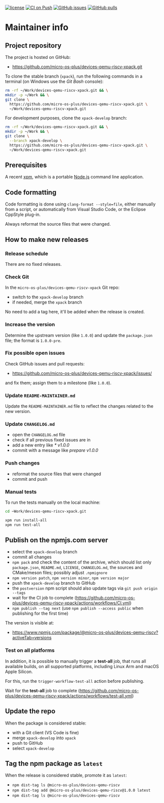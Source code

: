 [![license](https://img.shields.io/github/license/micro-os-plus/devices-qemu-riscv-xpack)](https://github.com/micro-os-plus/devices-qemu-riscv-xpack/blob/xpack/LICENSE)
[![CI on Push](https://github.com/micro-os-plus/devices-qemu-riscv-xpack/actions/workflows/CI.yml/badge.svg)](https://github.com/micro-os-plus/devices-qemu-riscv-xpack/actions/workflows/CI.yml)
[![GitHub issues](https://img.shields.io/github/issues/micro-os-plus/devices-qemu-riscv-xpack.svg)](https://github.com/micro-os-plus/devices-qemu-riscv-xpack/issues/)
[![GitHub pulls](https://img.shields.io/github/issues-pr/micro-os-plus/devices-qemu-riscv-xpack.svg)](https://github.com/micro-os-plus/devices-qemu-riscv-xpack/pulls)

# Maintainer info

## Project repository

The project is hosted on GitHub:

- <https://github.com/micro-os-plus/devices-qemu-riscv-xpack.git>

To clone the stable branch (`xpack`), run the following commands in a
terminal (on Windows use the _Git Bash_ console):

```sh
rm -rf ~/Work/devices-qemu-riscv-xpack.git && \
mkdir -p ~/Work && \
git clone \
  https://github.com/micro-os-plus/devices-qemu-riscv-xpack.git \
  ~/Work/devices-qemu-riscv-xpack.git
```

For development purposes, clone the `xpack-develop` branch:

```sh
rm -rf ~/Work/devices-qemu-riscv-xpack.git && \
mkdir -p ~/Work && \
git clone \
  --branch xpack-develop \
  https://github.com/micro-os-plus/devices-qemu-riscv-xpack.git \
  ~/Work/devices-qemu-riscv-xpack.git
```

## Prerequisites

A recent [xpm](https://xpack.github.io/xpm/), which is a portable
[Node.js](https://nodejs.org/) command line application.

## Code formatting

Code formatting is done using `clang-format --style=file`, either manually
from a script, or automatically from Visual Studio Code, or the Eclipse
CppStyle plug-in.

Always reformat the source files that were changed.

## How to make new releases

### Release schedule

There are no fixed releases.

### Check Git

In the `micro-os-plus/devices-qemu-riscv-xpack` Git repo:

- switch to the `xpack-develop` branch
- if needed, merge the `xpack` branch

No need to add a tag here, it'll be added when the release is created.

### Increase the version

Determine the upstream version (like `1.0.0`) and update the `package.json`
file; the format is `1.0.0-pre`.

### Fix possible open issues

Check GitHub issues and pull requests:

- <https://github.com/micro-os-plus/devices-qemu-riscv-xpack/issues/>

and fix them; assign them to a milestone (like `1.0.0`).

### Update `README-MAINTAINER.md`

Update the `README-MAINTAINER.md` file to reflect the changes
related to the new version.

### Update `CHANGELOG.md`

- open the `CHANGELOG.md` file
- check if all previous fixed issues are in
- add a new entry like _* v1.0.0_
- commit with a message like _prepare v1.0.0_

### Push changes

- reformat the source files that were changed
- commit and push

### Manual tests

To run the tests manually on the local machine:

```sh
cd ~Work/devices-qemu-riscv-xpack.git

xpm run install-all
xpm run test-all
```

## Publish on the npmjs.com server

- select the `xpack-develop` branch
- commit all changes
- `npm pack` and check the content of the archive, which should list
  only `package.json`, `README.md`, `LICENSE`, `CHANGELOG.md`,
  the sources and CMake/meson files;
  possibly adjust `.npmignore`
- `npm version patch`, `npm version minor`, `npm version major`
- push the `xpack-develop` branch to GitHub
- the `postversion` npm script should also update tags via `git push origin --tags`
- wait for the CI job to complete
  (<https://github.com/micro-os-plus/devices-qemu-riscv-xpack/actions/workflows/CI.yml>)
- `npm publish --tag next` (use `npm publish --access public` when
  publishing for the first time)

The version is visible at:

- <https://www.npmjs.com/package/@micro-os-plus/devices-qemu-riscv?activeTab=versions>

### Test on all platforms

In addition, it is possible to manually trigger a **test-all** job, that
runs all available builds, on all supported platforms, including Linux Arm
and macOS Apple Silicon.

For this, run the `trigger-workflow-test-all` action before publishing.

Wait for the **test-all** job to complete
  (<https://github.com/micro-os-plus/devices-qemu-riscv-xpack/actions/workflows/test-all.yml>)

## Update the repo

When the package is considered stable:

- with a Git client (VS Code is fine)
- merge `xpack-develop` into `xpack`
- push to GitHub
- select `xpack-develop`

## Tag the npm package as `latest`

When the release is considered stable, promote it as `latest`:

- `npm dist-tag ls @micro-os-plus/devices-qemu-riscv`
- `npm dist-tag add @micro-os-plus/devices-qemu-riscv@1.0.0 latest`
- `npm dist-tag ls @micro-os-plus/devices-qemu-riscv`
